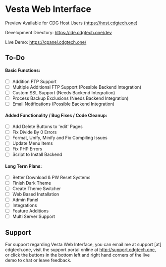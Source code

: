 # Vesta Web Interface

Preview Available for CDG Host Users (https://host.cdgtech.one)

Development Directory: https://ide.cdgtech.one/dev

Live Demo: https://cpanel.cdgtech.one/

## To-Do

#### Basic Functions:
- [ ] Addition FTP Support
- [ ] Multiple Additional FTP Support (Possible Backend Integration)
- [ ] Custom SSL Support (Needs Backend Integration)
- [ ] Process Backup Exclusions (Needs Backend Integration)
- [ ] Email Notifications (Possible Backend Integration)

#### Added Functionality / Bug Fixes / Code Cleanup:
- [ ] Add Delete Buttons to 'edit' Pages
- [ ] Fix Divide By 0 Errors
- [ ] Format, Unify, Minify and Fix Compiling Issues
- [ ] Update Menu Items
- [ ] Fix PHP Errors
- [ ] Script to Install Backend

#### Long Term Plans:
- [ ] Better Download & PW Reset Systems
- [ ] Finish Dark Theme
- [ ] Create Theme Switcher
- [ ] Web Based Installation
- [ ] Admin Panel
- [ ] Integrations
- [ ] Feature Additions
- [ ] Multi Server Support

## Support

For support regarding Vesta Web Interface, you can email me at support [at] cdgtech.one, visit the support portal online at http://support.cdgtech.one, or click the buttons in the bottom left and right hand corners of the live demo to chat or leave feedback.
